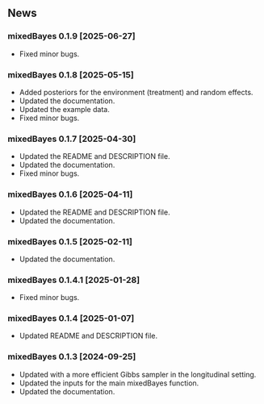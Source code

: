 
## News
### mixedBayes 0.1.9 \[2025-06-27\]

- Fixed minor bugs.

### mixedBayes 0.1.8 \[2025-05-15\]

- Added posteriors for the environment (treatment) and random effects.
- Updated the documentation.
- Updated the example data.
- Fixed minor bugs.


### mixedBayes 0.1.7 \[2025-04-30\]

- Updated the README and DESCRIPTION file.
- Updated the documentation.
- Fixed minor bugs.

### mixedBayes 0.1.6 \[2025-04-11\]

- Updated the README and DESCRIPTION file.
- Updated the documentation.

### mixedBayes 0.1.5 \[2025-02-11\]

- Updated the documentation.

### mixedBayes 0.1.4.1 \[2025-01-28\]

- Fixed minor bugs.

### mixedBayes 0.1.4 \[2025-01-07\]

- Updated README and DESCRIPTION file.

### mixedBayes 0.1.3 \[2024-09-25\]

- Updated with a more efficient Gibbs sampler in the longitudinal setting.
- Updated the inputs for the main mixedBayes function.
- Updated the documentation.
